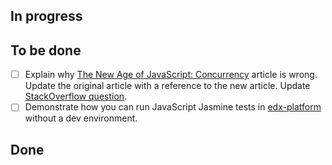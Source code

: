 ## In progress ##

## To be done ##

- [ ] Explain why [The New Age of JavaScript: Concurrency](http://valera-rozuvan.github.io/nintoku/new/age/javascript/concurrency/the-new-age-of-javascript-concurrency/) article is wrong. Update the original article with a reference to the new article. Update [StackOverflow question](http://stackoverflow.com/questions/22800157/firefox-javascript-concurrency).
- [ ] Demonstrate how you can run JavaScript Jasmine tests in [edx-platform](https://github.com/edx/edx-platform) without a dev environment.

## Done ##
